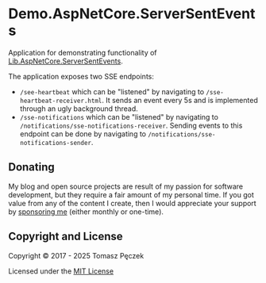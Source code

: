 # Demo.AspNetCore.ServerSentEvents

Application for demonstrating functionality of [Lib.AspNetCore.ServerSentEvents](https://github.com/tpeczek/Lib.AspNetCore.ServerSentEvents).

The application exposes two SSE endpoints:
* `/see-heartbeat` which can be "listened" by navigating to `/sse-heartbeat-receiver.html`. It sends an event every 5s and is implemented through an ugly background thread.
* `/sse-notifications` which can be "listened" by navigating to `/notifications/sse-notifications-receiver`. Sending events to this endpoint can be done by navigating to `/notifications/sse-notifications-sender`.

## Donating

My blog and open source projects are result of my passion for software development, but they require a fair amount of my personal time. If you got value from any of the content I create, then I would appreciate your support by [sponsoring me](https://github.com/sponsors/tpeczek) (either monthly or one-time).

## Copyright and License

Copyright © 2017 - 2025 Tomasz Pęczek

Licensed under the [MIT License](https://github.com/tpeczek/Demo.AspNetCore.ServerSentEvents/blob/master/LICENSE.md)
